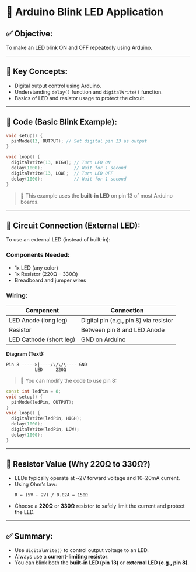 
# 🔆 Arduino Blink LED Application

## ✅ Objective:
To make an LED blink ON and OFF repeatedly using Arduino.

---

## 🧠 Key Concepts:
- Digital output control using Arduino.
- Understanding `delay()` function and `digitalWrite()` function.
- Basics of LED and resistor usage to protect the circuit.

---

## 🧾 Code (Basic Blink Example):
```cpp
void setup() {
  pinMode(13, OUTPUT); // Set digital pin 13 as output
}

void loop() {
  digitalWrite(13, HIGH); // Turn LED ON
  delay(1000);            // Wait for 1 second
  digitalWrite(13, LOW);  // Turn LED OFF
  delay(1000);            // Wait for 1 second
}
```
> 📝 This example uses the **built-in LED** on pin 13 of most Arduino boards.

---

## 🔌 Circuit Connection (External LED):
To use an external LED (instead of built-in):

### Components Needed:
- 1x LED (any color)
- 1x Resistor (220Ω – 330Ω)
- Breadboard and jumper wires

### Wiring:
| Component | Connection |
|----------|------------|
| LED Anode (long leg) | Digital pin (e.g., pin 8) via resistor |
| Resistor | Between pin 8 and LED Anode |
| LED Cathode (short leg) | GND on Arduino |

**Diagram (Text):**
```
Pin 8 ----->|----/\/\/\---- GND
           LED     220Ω
```

> 🔁 You can modify the code to use pin 8:
```cpp
const int ledPin = 8;
void setup() {
  pinMode(ledPin, OUTPUT);
}
void loop() {
  digitalWrite(ledPin, HIGH);
  delay(1000);
  digitalWrite(ledPin, LOW);
  delay(1000);
}
```

---

## 📏 Resistor Value (Why 220Ω to 330Ω?)
- LEDs typically operate at ~2V forward voltage and 10–20mA current.
- Using Ohm's law:
  ```
  R = (5V - 2V) / 0.02A = 150Ω
  ```
- Choose a **220Ω** or **330Ω** resistor to safely limit the current and protect the LED.

---

## ✅ Summary:
- Use `digitalWrite()` to control output voltage to an LED.
- Always use a **current-limiting resistor**.
- You can blink both the **built-in LED (pin 13)** or **external LED (e.g., pin 8)**.
